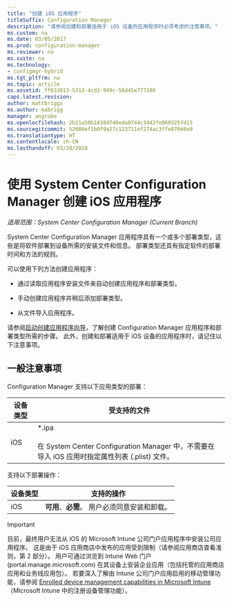 ```yaml
---
title: "创建 iOS 应用程序"
titleSuffix: Configuration Manager
description: "请参阅创建和部署适用于 iOS 设备的应用程序时必须考虑的注意事项。"
ms.custom: na
ms.date: 03/05/2017
ms.prod: configuration-manager
ms.reviewer: na
ms.suite: na
ms.technology:
- configmgr-hybrid
ms.tgt_pltfrm: na
ms.topic: article
ms.assetid: ff633013-5313-4cd3-949c-56d45e777280
caps.latest.revision: 
author: mattbriggs
ms.author: mabrigg
manager: angrobe
ms.openlocfilehash: 2b21a50b18384740eda8744c3442fe060325fd15
ms.sourcegitcommit: 52080ef1b0f9a27c123711ef274ac3ffe070e8e0
ms.translationtype: HT
ms.contentlocale: zh-CN
ms.lasthandoff: 03/20/2018
---
```

# <a name="create-ios-applications-with-system-center-configuration-manager"></a>使用 System Center Configuration Manager 创建 iOS 应用程序

*适用范围：System Center Configuration Manager (Current Branch)*

System Center Configuration Manager 应用程序具有一个或多个部署类型，这些是将软件部署到设备所需的安装文件和信息。 部署类型还具有指定软件的部署时间和方法的规则。  

 可以使用下列方法创建应用程序：  

-   通过读取应用程序安装文件来自动创建应用程序和部署类型。  

-   手动创建应用程序并稍后添加部署类型。  

-   从文件导入应用程序。  

请参阅[启动创建应用程序向导](../../apps/deploy-use/create-applications.md#start-the-create-application-wizard)，了解创建 Configuration Manager 应用程序和部署类型所需的步骤。 此外，创建和部署适用于 iOS 设备的应用程序时，请记住以下注意事项。  

## <a name="general-considerations"></a>一般注意事项  
 Configuration Manager 支持以下应用类型的部署：  

|设备类型|受支持的文件|  
|-----------------|---------------------|  
|iOS|*.ipa<br /><br /> 在 System Center Configuration Manager 中，不需要在导入 iOS 应用时指定属性列表 (.plist) 文件。|  

 支持以下部署操作：  

|设备类型|支持的操作|  
|-----------------|-----------------------|  
|iOS|**可用**、**必需**。 用户必须同意安装和卸载。

> [!IMPORTANT]  
>  目前，最终用户无法从 iOS 的 Microsoft Intune 公司门户应用程序中安装公司应用程序。 这是由于 iOS 应用商店中发布的应用受到限制（请参阅应用商店查看准则，第 2 部分）。 用户可通过浏览到 Intune Web 门户 (portal.manage.microsoft.com) 在其设备上安装企业应用（包括托管的应用商店应用和业务线应用包）。 若要深入了解由 Intune 公司门户应用启用的移动管理功能，请参阅 [Enrolled device management capabilities in Microsoft Intune](https://technet.microsoft.com/library/dn600287.aspx)（Microsoft Intune 中的注册设备管理功能）。  
